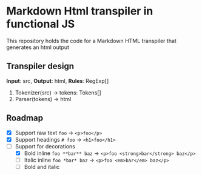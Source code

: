 # Markdown Html transpiler in functional JS

This repository holds the code for a Markdown HTML transpiler that generates an html output

## Transpiler design

**Input**: src, **Output**: html, **Rules**: RegExp[]

1. Tokenizer(src) -> tokens: Tokens[]
2. Parser(tokens) -> html

## Roadmap

- [x] Support raw text `foo` &rarr; `<p>foo</p>`
- [x] Support headings  `# foo` &rarr; `<h1>foo</h1>`
- [ ] Support for decorations
    - [x] Bold inline `foo **bar** baz` &rarr; `<p>foo <strong>bar</strong> baz</p>`
    - [ ] Italic inline `foo *bar* baz` &rarr; `<p>foo <em>bar</em> baz</p>`
    - [ ] Bold and italic
